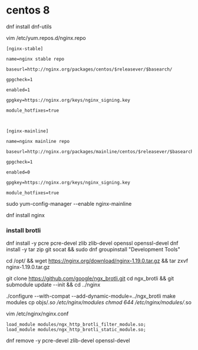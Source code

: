 centos 8
================

dnf install dnf-utils

vim /etc/yum.repos.d/nginx.repo 

```
[nginx-stable]

name=nginx stable repo

baseurl=http://nginx.org/packages/centos/$releasever/$basearch/

gpgcheck=1

enabled=1

gpgkey=https://nginx.org/keys/nginx_signing.key

module_hotfixes=true

 

[nginx-mainline]

name=nginx mainline repo

baseurl=http://nginx.org/packages/mainline/centos/$releasever/$basearch/

gpgcheck=1

enabled=0

gpgkey=https://nginx.org/keys/nginx_signing.key

module_hotfixes=true
```

sudo yum-config-manager --enable nginx-mainline

dnf install nginx

### install brotli

dnf install -y pcre pcre-devel zlib zlib-devel openssl openssl-devel
dnf install -y tar zip git socat && sudo dnf groupinstall "Development Tools"

cd /opt/ && wget https://nginx.org/download/nginx-1.19.0.tar.gz && tar zxvf nginx-1.19.0.tar.gz

git clone https://github.com/google/ngx_brotli.git
cd ngx_brotli && git submodule update --init && cd ../nginx


./configure --with-compat --add-dynamic-module=../ngx_brotli
make modules
cp objs/*.so /etc/nginx/modules
chmod 644 /etc/nginx/modules/*.so

vim /etc/nginx/nginx.conf
```
load_module modules/ngx_http_brotli_filter_module.so;
load_module modules/ngx_http_brotli_static_module.so;
```


dnf remove -y pcre-devel zlib-devel openssl-devel

